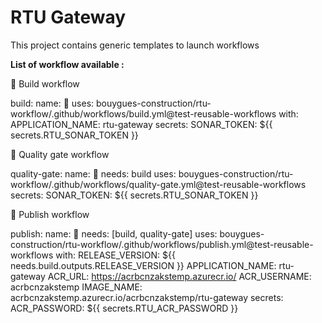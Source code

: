 # RTU Gateway

This project contains generic templates to launch workflows

**List of workflow available :**


🔨 Build workflow

  build:
    name: 🔨
    uses: bouygues-construction/rtu-workflow/.github/workflows/build.yml@test-reusable-workflows
    with:
      APPLICATION_NAME: rtu-gateway
    secrets:
      SONAR_TOKEN: ${{ secrets.RTU_SONAR_TOKEN }}
    
📝 Quality gate workflow

  quality-gate:
    name: 📝
    needs: build
    uses: bouygues-construction/rtu-workflow/.github/workflows/quality-gate.yml@test-reusable-workflows
    secrets:
      SONAR_TOKEN: ${{ secrets.RTU_SONAR_TOKEN }}

🚚 Publish workflow

  publish:
    name: 🚚
    needs: [build, quality-gate]
    uses: bouygues-construction/rtu-workflow/.github/workflows/publish.yml@test-reusable-workflows
    with:
      RELEASE_VERSION: ${{ needs.build.outputs.RELEASE_VERSION }}
      APPLICATION_NAME: rtu-gateway
      ACR_URL: https://acrbcnzakstemp.azurecr.io/
      ACR_USERNAME: acrbcnzakstemp
      IMAGE_NAME: acrbcnzakstemp.azurecr.io/acrbcnzakstemp/rtu-gateway
    secrets:
      ACR_PASSWORD: ${{ secrets.RTU_ACR_PASSWORD }}
